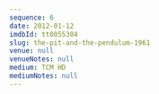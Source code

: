 ```yaml
---
sequence: 6
date: 2012-01-12
imdbId: tt0055304
slug: the-pit-and-the-pendulum-1961
venue: null
venueNotes: null
medium: TCM HD
mediumNotes: null
---
```


